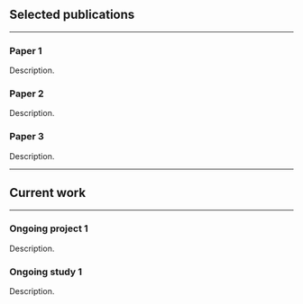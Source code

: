 ## Selected publications

---

### Paper 1

Description.

### Paper 2

Description.

### Paper 3

Description.

---

## Current work

---

### Ongoing project 1

Description.

### Ongoing study 1

Description.
